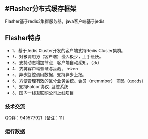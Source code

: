 #Flasher分布式缓存框架
---

 Flasher基于redis3集群服务器，java客户端基于jedis
   
## Flasher特点
* 1、基于Jedis Cluster开发的客户端支持Redis Cluster集群。
* 2、对被调用方（客户端）侵入极少，上手极快。
* 3、支持动态增加节点，客户端自动感知。（zk）
* 4、支持客户端验证与拦截。 token
* 5、异步监控调用数据，支持异步上报。
* 6、方便管理有效的区分业务系统。会员（memmber） 商品（goods）
* 7、支持Falcon协议. 监控系统
* 8、国内一线互联网公司上线项目
### 技术交流
QQ群：940577921（备注：11）
### 运行数据
